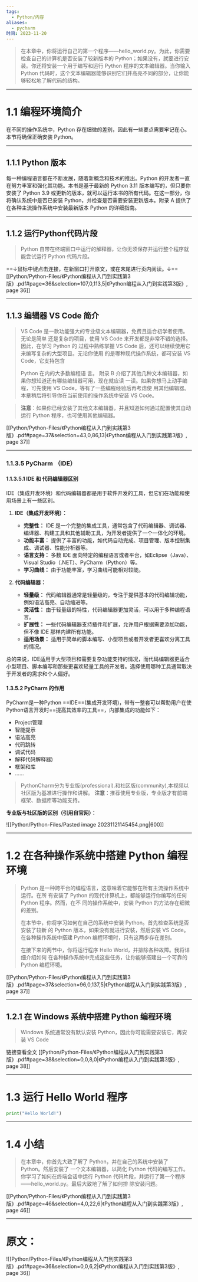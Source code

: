 ```yaml
---
tags:
  - Python/内容
aliases:
  - pycharm
时间: 2023-11-20
---
```

>在本章中，你将运行自己的第一个程序——hello_world.py。为此，你需要检查自己的计算机是否安装了较新版本的 Python；如果没有，就要进行安装。你还将安装一个用于编写和运行 Python 程序的文本编辑器。当你输入 Python 代码时，这个文本编辑器能够识别它们并高亮不同的部分，让你能够轻松地了解代码的结构。

---
# 1.1 编程环境简介
在不同的操作系统中，Python 存在细微的差别，因此有一些要点需要牢记在心。本节将确保正确安装 Python。

---
## 1.1.1 Python 版本
每一种编程语言都在不断发展，随着新概念和技术的推出。Python 的开发者一直在努力丰富和强化其功能。本书是基于最新的 Python 3.11 版本编写的，但只要你安装了 Python 3.9 或更新的版本，就可以运行本书的所有代码。在这一部分，你将确认系统中是否已安装 Python，并检查是否需要安装更新版本。附录 A 提供了在各种主流操作系统中安装最新版本 Python 的详细指南。

---
## 1.1.2 运行Python代码片段

> Python 自带在终端窗口中运行的解释器，让你无须保存并运行整个程序就能尝试运行 Python 代码片段。

==↓鼠标中键点击连接，在新窗口打开原文，或在末尾进行页内阅读。↓==
[[Python/Python-Files/《Python编程从入门到实践第3版》.pdf#page=36&selection=107,0,113,5|《Python编程从入门到实践第3版》, page 36]]

---
## 1.1.3 编辑器 VS Code 简介

> VS Code 是一款功能强大的专业级文本编辑器，免费且适合初学者使用。无论是简单 还是复杂的项目，使用 VS Code 来开发都是非常不错的选择。因此，在学习 Python 的 过程中熟练掌握 VS Code 后，还可以继续使用它来编写复杂的大型项目。无论你使用 的是哪种现代操作系统，都可安装 VS Code，它支持包含 
> 
> Python 在内的大多数编程语 言。 附录 B 介绍了其他几种文本编辑器，如果你想知道还有哪些编辑器可用，现在就应读 一读。如果你想马上动手编程，可先使用 VS Code，等有了一些编程经验后再考虑使 用其他编辑器。本章稍后将引导你在当前使用的操作系统中安装 VS Code。 

> **注意**：如果你已经安装了其他文本编辑器，并且知道如何通过配置使其自动运行 Python 程序，也可使用其他编辑器。

[[Python/Python-Files/《Python编程从入门到实践第3版》.pdf#page=37&selection=43,0,86,13|《Python编程从入门到实践第3版》, page 37]]

---
### 1.1.3.5 PyCharm （IDE）

#### 1.1.3.5.1 IDE 和 代码编辑器区别

IDE（集成开发环境）和代码编辑器都是用于软件开发的工具，但它们在功能和使用场景上有一些区别。

1. **IDE（集成开发环境）：**
   - **完整性：** IDE 是一个完整的集成工具，通常包含了代码编辑器、调试器、编译器、构建工具和其他辅助工具，为开发者提供了一个一体化的环境。
   - **功能丰富：** 提供了丰富的功能，如代码自动完成、项目管理、版本控制集成、调试器、性能分析器等。
   - **语言支持：** 多数 IDE 面向特定的编程语言或者平台，如Eclipse（Java）、Visual Studio（.NET）、PyCharm（Python）等。
   - **学习曲线：** 由于功能丰富，学习曲线可能相对较陡。

2. **代码编辑器：**
   - **轻量级：** 代码编辑器通常是轻量级的，专注于提供基本的代码编辑功能，例如语法高亮、自动缩进等。
   - **灵活性：** 由于轻量级的特性，代码编辑器更加灵活，可以用于多种编程语言。
   - **扩展性：** 一些代码编辑器支持插件和扩展，允许用户根据需要添加功能，但不像 IDE 那样内建所有功能。
   - **适用场景：** 适用于简单的脚本编写、小型项目或者开发者更喜欢分离工具的情况。

总的来说，IDE适用于大型项目和需要复杂功能支持的情况，而代码编辑器更适合小型项目、脚本编写和那些更喜欢轻量工具的开发者。选择使用哪种工具通常取决于开发者的需求和个人偏好。

#### 1.3.5.2 PyCharm 的作用

PyCharm是一种Python ==IDE==(集成开发环境)，带有一整套可以帮助用户在使Python语言开发时==提高其效率的工具==，内部集成的功能如下：
- Project管理
- 智能提示
- 语法高亮
- 代码跳转
- 调试代码
- 解释代码解释器)
- 框架和库
- …… 
  
> PythonCharm分为专业版(professional).和社区版(community),本视频以社区版为基准进行操作和讲解。
> **注意**：推荐使用专业版，专业版才有前端框架、数据库等功能支持。

**专业版与社区版的区别（引用自官网）**：

![[Python/Python-Files/Pasted image 20231121145454.png|600]]

---
# 1.2 在各种操作系统中搭建 Python 编程环境

> Python 是一种跨平台的编程语言，这意味着它能够在所有主流操作系统中运行。在所 有安装了 Python 的现代计算机上，都能够运行你编写的任何 Python 程序。然而，在不 同的操作系统中，安装 Python 的方法存在细微的差别。 
> 
> 在本节中，你将学习如何在自己的系统中安装 Python。首先检查系统是否安装了较新 的 Python 版本，如果没有就进行安装，然后安装 VS Code。在各种操作系统中搭建 Python 编程环境时，只有这两步存在差别。 
> 
> 在接下来的两节中，你将运行程序 Hello World，并排除各种故障。我将详细介绍如何 在各种操作系统中完成这些任务，让你能够搭建出一个可靠的 Python 编程环境。

[[Python/Python-Files/《Python编程从入门到实践第3版》.pdf#page=37&selection=96,0,137,5|《Python编程从入门到实践第3版》, page 37]]

---
## 1.2.1 在 Windows 系统中搭建 Python 编程环境

> Windows 系统通常没有默认安装 Python，因此你可能需要安装它，再安装 VS Code

链接查看全文
[[Python/Python-Files/《Python编程从入门到实践第3版》.pdf#page=38&selection=0,0,8,0|《Python编程从入门到实践第3版》, page 38]]

---
# 1.3 运行 Hello World 程序

```python
print("Hello World!")
```

---
# 1.4 小结
> 在本章中，你首先大致了解了 Python，并在自己的系统中安装了 Python。然后安装了 一个文本编辑器，以简化 Python 代码的编写工作。你学习了如何在终端会话中运行 Python 代码片段，并运行了第一个程序——hello_world.py。最后大致地了解了如何排 除安装问题。

[[Python/Python-Files/《Python编程从入门到实践第3版》.pdf#page=46&selection=4,0,22,6|《Python编程从入门到实践第3版》, page 46]]

---
# 原文：

![[Python/Python-Files/《Python编程从入门到实践第3版》.pdf#page=36&selection=0,0,6,2|《Python编程从入门到实践第3版》, page 36]]
